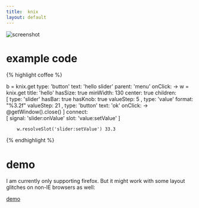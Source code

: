 ```yaml
---
title:  knix
layout: default
---
```


![screenshot](http://monsterkodi.github.io/knix/images/knix02.png)

# example code

{% highlight coffee %}

b = knix.get
    type:   'button'
    text:   'hello slider'
    parent: 'menu'
    onClick: ->
        w = knix.get
            title:     'hello'
            hasSize:   true
            minWidth:  130
            center:    true
            children: \
            [
                type:       'slider'
                hasBar:     true
                hasKnob:    true
                valueStep:  5
            ,
                type:       'value'
                format:     "%3.2f"
                valueStep:  21
            ,
                type:       'button'
                text:       'ok'
                onClick:    -> @getWindow().close()
            ]
            connect: \
            [
                signal: 'slider:onValue'
                slot:   'value:setValue'
            ]

        w.resolveSlot('slider:setValue') 33.3

{% endhighlight %}

# demo

I am currently only supporting firefox. But it might work with some layout glitches on non-IE browsers as well:

[demo](demo.html)
